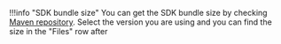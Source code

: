 !!!info "SDK bundle size"
    You can get the SDK bundle size by checking [Maven repository](https://mvnrepository.com/artifact/com.amplitude). Select the version you are using and you can find the size in the "Files" row after 